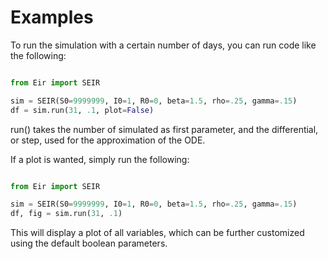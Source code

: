 # Examples

To run the simulation with a certain number of days, you can run code like the following:

```python

from Eir import SEIR

sim = SEIR(S0=9999999, I0=1, R0=0, beta=1.5, rho=.25, gamma=.15)
df = sim.run(31, .1, plot=False)
```

run() takes the number of simulated as first parameter, and the differential, or step, used for the approximation of the ODE.

If a plot is wanted, simply run the following:

```python

from Eir import SEIR

sim = SEIR(S0=9999999, I0=1, R0=0, beta=1.5, rho=.25, gamma=.15)
df, fig = sim.run(31, .1)

```

This will display a plot of all variables, which can be further customized using the default boolean parameters.